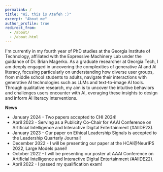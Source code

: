 ```yaml
---
permalink: /
title: "Hi, this is Atefeh :)"
excerpt: "About me"
author_profile: true
redirect_from: 
  - /about/
  - /about.html
---
```


I'm currently in my fourth year of PhD studies at the Georgia Institute of Technology, affiliated with the Expressive Machinery Lab under the guidance of Dr. Brian Magerko. As a graduate researcher at Georgia Tech, I am deeply engaged in uncovering the complexities of generative AI and AI literacy, focusing particularly on understanding how diverse user groups, from middle school students to adults, navigate their interactions with generative AI technologies such as LLMs and text-to-image AI tools. Through qualitative research, my aim is to uncover the intuitive behaviors and challenges users encounter with AI, everaging these insights to design and inform AI literacy interventions.

**News**
* January 2024 - Two papers accepted to CHI 2024!
* April 2023 - Serving as a Publicity Co-Chair for AAAI Conference on Artificial Intelligence and Interactive Digital Entertainment (#AIIDE23).
* January 2023 - Our paper on Ethical Leadership Signals is accepted to the Leadership Quarterly Journal!
* December 2022 - I will be presenting our paper at the HCAI@NeurIPS 2022, Large Models panel!
* October 2022 - I will be presenting our poster at AAAI Conference on Artificial Intelligence and Interactive Digital Entertainment (#AIIDE22).
* April 2022 - I passed my qualification exam!



